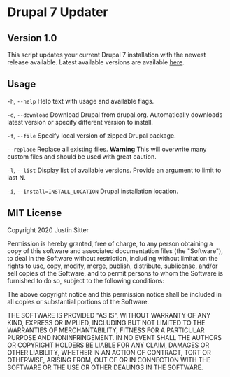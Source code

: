 # Drupal 7 Updater

## Version 1.0
This script updates your current Drupal 7 installation with the newest release available.
Latest available versions are available [here](https://www.drupal.org/project/drupal).

## Usage
`-h`, `--help` Help text with usage and available flags.

`-d`, `--download` Download Drupal from drupal.org. Automatically downloads latest version or specify different version to install.

`-f`, `--file` Specify local version of zipped Drupal package.

`--replace` Replace all existing files. **Warning** This will overwrite many custom files and should be used with great caution.

`-l`,  `--list` Display list of available versions. Provide an argument to limit to last N.

`-i`, `--install=INSTALL_LOCATION` Drupal installation location.

## MIT License

Copyright 2020 Justin Sitter

Permission is hereby granted, free of charge, to any person obtaining a copy of this software and associated documentation files (the "Software"), to deal in the Software without restriction, including without limitation the rights to use, copy, modify, merge, publish, distribute, sublicense, and/or sell copies of the Software, and to permit persons to whom the Software is furnished to do so, subject to the following conditions:

The above copyright notice and this permission notice shall be included in all copies or substantial portions of the Software.

THE SOFTWARE IS PROVIDED "AS IS", WITHOUT WARRANTY OF ANY KIND, EXPRESS OR IMPLIED, INCLUDING BUT NOT LIMITED TO THE WARRANTIES OF MERCHANTABILITY, FITNESS FOR A PARTICULAR PURPOSE AND NONINFRINGEMENT. IN NO EVENT SHALL THE AUTHORS OR COPYRIGHT HOLDERS BE LIABLE FOR ANY CLAIM, DAMAGES OR OTHER LIABILITY, WHETHER IN AN ACTION OF CONTRACT, TORT OR OTHERWISE, ARISING FROM, OUT OF OR IN CONNECTION WITH THE SOFTWARE OR THE USE OR OTHER DEALINGS IN THE SOFTWARE.
